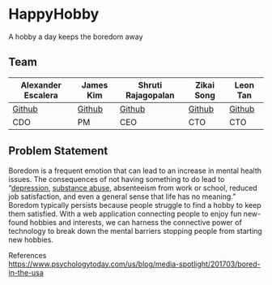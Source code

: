 # HappyHobby
A hobby a day keeps the boredom away

## Team

|Alexander Escalera|James Kim|Shruti Rajagopalan|Zikai Song|Leon Tan|
|---|---|---|---|---|
|[Github](https://github.com/Alexanderes)|[Github](https://github.com/thejameskim)|[Github](https://github.com/shrutir5/)|[Github](https://github.com/kevins99-1736304)|[Github](https://github.com/lleontan)|
|CDO|PM|CEO|CTO|CTO|
## Problem Statement
Boredom is a frequent emotion that can lead to an increase in mental health issues. The consequences of not having something to do lead to “[depression](https://www.psychologytoday.com/us/basics/depression), [substance abuse](https://www.psychologytoday.com/us/basics/addiction), absenteeism from work or school, reduced job satisfaction, and even a general sense that life has no meaning.” Boredom typically persists because people struggle to find a hobby to keep them satisfied. With a web application connecting people to enjoy fun new-found hobbies and interests, we can harness the connective power of technology to break down the mental barriers stopping people from starting new hobbies.

References  
https://www.psychologytoday.com/us/blog/media-spotlight/201703/bored-in-the-usa
